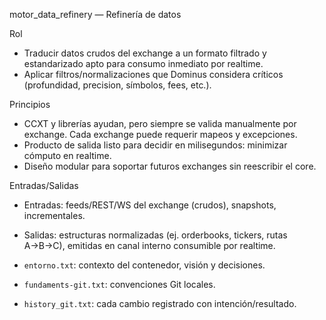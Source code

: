 motor_data_refinery — Refinería de datos

Rol
- Traducir datos crudos del exchange a un formato filtrado y estandarizado apto para consumo inmediato por realtime.
- Aplicar filtros/normalizaciones que Dominus considera críticos (profundidad, precision, símbolos, fees, etc.).

Principios
- CCXT y librerías ayudan, pero siempre se valida manualmente por exchange. Cada exchange puede requerir mapeos y excepciones.
- Producto de salida listo para decidir en milisegundos: minimizar cómputo en realtime.
- Diseño modular para soportar futuros exchanges sin reescribir el core.

Entradas/Salidas
- Entradas: feeds/REST/WS del exchange (crudos), snapshots, incrementales.
- Salidas: estructuras normalizadas (ej. orderbooks, tickers, rutas A→B→C), emitidas en canal interno consumible por realtime.

- `entorno.txt`: contexto del contenedor, visión y decisiones.
- `fundaments-git.txt`: convenciones Git locales.
- `history_git.txt`: cada cambio registrado con intención/resultado.

